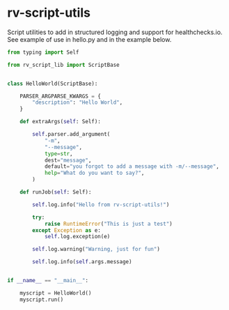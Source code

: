 # rv-script-utils

Script utilities to add in structured logging and support for healthchecks.io.
See example of use in hello.py and in the example below.

```python
from typing import Self

from rv_script_lib import ScriptBase


class HelloWorld(ScriptBase):

    PARSER_ARGPARSE_KWARGS = {
        "description": "Hello World",
    }

    def extraArgs(self: Self):

        self.parser.add_argument(
            "-m",
            "--message",
            type=str,
            dest="message",
            default="you forgot to add a message with -m/--message",
            help="What do you want to say?",
        )

    def runJob(self: Self):

        self.log.info("Hello from rv-script-utils!")

        try:
            raise RuntimeError("This is just a test")
        except Exception as e:
            self.log.exception(e)

        self.log.warning("Warning, just for fun")

        self.log.info(self.args.message)


if __name__ == "__main__":

    myscript = HelloWorld()
    myscript.run()
```
